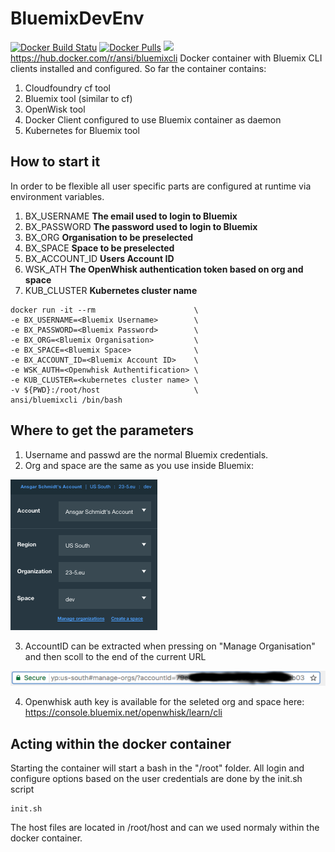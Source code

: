 # BluemixDevEnv
[![Docker Build Statu](https://img.shields.io/docker/build/ansi/bluemixcli.svg)](https://hub.docker.com/r/ansi/bluemixcli/) 
[![Docker Pulls](https://img.shields.io/docker/pulls/ansi/bluemixcli.svg)](https://hub.docker.com/r/ansi/bluemixcli/)
[![](https://badge.imagelayers.io/ansi/bluemixcli:latest.svg)](https://hub.docker.com/r/ansi/bluemixcli/)
https://hub.docker.com/r/ansi/bluemixcli
Docker container with Bluemix CLI clients installed and configured. So far the container
contains: 

1. Cloudfoundry cf tool
2. Bluemix tool (similar to cf)
3. OpenWisk tool
4. Docker Client configured to use Bluemix container as daemon
5. Kubernetes for Bluemix tool

## How to start it
In order to be flexible all user specific parts are configured at runtime via environment
variables. 

1. BX_USERNAME **The email used to login to Bluemix**
2. BX_PASSWORD **The password used to login to Bluemix**
3. BX_ORG **Organisation to be preselected**
4. BX_SPACE **Space to be preselected**
5. BX_ACCOUNT_ID **Users Account ID**
6. WSK_ATH **The OpenWhisk authentication token based on org and space**
7. KUB_CLUSTER **Kubernetes cluster name**
```
docker run -it --rm                      \
-e BX_USERNAME=<Bluemix Username>        \
-e BX_PASSWORD=<Bluemix Password>        \
-e BX_ORG=<Bluemix Organisation>         \
-e BX_SPACE=<Bluemix Space>              \
-e BX_ACCOUNT_ID=<Bluemix Account ID>    \
-e WSK_AUTH=<Openwhisk Authentification> \
-e KUB_CLUSTER=<kubernetes cluster name> \
-v ${PWD}:/root/host                     \
ansi/bluemixcli /bin/bash
```

## Where to get the parameters
1. Username and passwd are the normal Bluemix credentials.
2. Org and space are the same as you use inside Bluemix:

![parameter](https://github.com/AnsgarSchmidt/BluemixDevEnv/raw/master/parameters.png)

3. AccountID can be extracted when pressing on "Manage Organisation" and then scoll to the end of the current URL

![accountID](https://github.com/AnsgarSchmidt/BluemixDevEnv/raw/master/accountid.png)

4. Openwhisk auth key is available for the seleted org and space here: https://console.bluemix.net/openwhisk/learn/cli

## Acting within the docker container
Starting the container will start a bash in the "/root" folder. All login and configure options based on the user 
credentials are done by the init.sh script

```
init.sh
```

The host files are located in /root/host and can we used normaly within the docker container. 
